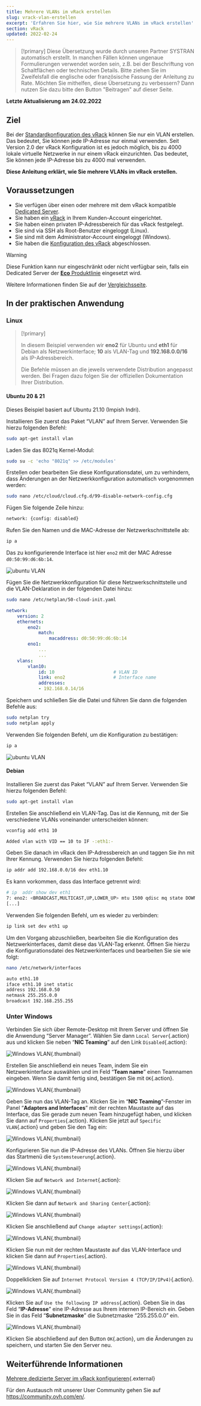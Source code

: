 ```yaml
---
title: Mehrere VLANs im vRack erstellen
slug: vrack-vlan-erstellen
excerpt: 'Erfahren Sie hier, wie Sie mehrere VLANs im vRack erstellen'
section: vRack
updated: 2022-02-24
---
```


> [!primary]
> Diese Übersetzung wurde durch unseren Partner SYSTRAN automatisch erstellt. In manchen Fällen können ungenaue Formulierungen verwendet worden sein, z.B. bei der Beschriftung von Schaltflächen oder technischen Details. Bitte ziehen Sie im Zweifelsfall die englische oder französische Fassung der Anleitung zu Rate. Möchten Sie mithelfen, diese Übersetzung zu verbessern? Dann nutzen Sie dazu bitte den Button "Beitragen" auf dieser Seite.
>

**Letzte Aktualisierung am 24.02.2022**

## Ziel

Bei der [Standardkonfiguration des vRack](https://docs.ovh.com/de/dedicated/mehrere-dedizierte-server-im-vrack-konfigurieren/) können Sie nur ein VLAN erstellen. Das bedeutet, Sie können jede IP-Adresse nur einmal verwenden. Seit Version 2.0 der vRack Konfiguration ist es jedoch möglich, bis zu 4000 lokale virtuelle Netzwerke in nur einem vRack einzurichten. Das bedeutet, Sie können jede IP-Adresse bis zu 4000 mal verwenden.

**Diese Anleitung erklärt, wie Sie mehrere VLANs im vRack erstellen.**


## Voraussetzungen

- Sie verfügen über einen oder mehrere mit dem vRack kompatible [Dedicated Server](https://www.ovh.de/dedicated_server/).
- Sie haben ein [vRack](https://docs.ovh.com/de/dedicated/mehrere-dedizierte-server-im-vrack-konfigurieren/) in Ihrem Kunden-Account eingerichtet.
- Sie haben einen privaten IP-Adressbereich für das vRack festgelegt.
- Sie sind via SSH als Root-Benutzer eingeloggt (Linux).
- Sie sind mit dem Administrator-Account eingeloggt (Windows).
- Sie haben die [Konfiguration des vRack](https://docs.ovh.com/de/dedicated/mehrere-dedizierte-server-im-vrack-konfigurieren/) abgeschlossen.

> [!warning]
> Diese Funktion kann nur eingeschränkt oder nicht verfügbar sein, falls ein Dedicated Server der [**Eco** Produktlinie](https://eco.ovhcloud.com/de/about/) eingesetzt wird.
>
> Weitere Informationen finden Sie auf der [Vergleichsseite](https://eco.ovhcloud.com/de/compare/).

## In der praktischen Anwendung

### Linux

> [!primary]
>
> In diesem Beispiel verwenden wir **eno2** für Ubuntu und **eth1** für Debian als Netzwerkinterface; **10** als VLAN-Tag und **192.168.0.0/16** als IP-Adressbereich. 
>
> Die Befehle müssen an die jeweils verwendete Distribution angepasst werden. Bei Fragen dazu folgen Sie der offiziellen Dokumentation Ihrer Distribution.
>

#### Ubuntu 20 & 21

Dieses Beispiel basiert auf Ubuntu 21.10 (Impish Indri).

Installieren Sie zuerst das Paket “VLAN” auf Ihrem Server. Verwenden Sie hierzu folgenden Befehl:

```bash
sudo apt-get install vlan
```

Laden Sie das 8021q Kernel-Modul:

```bash
sudo su -c 'echo "8021q" >> /etc/modules'
```

Erstellen oder bearbeiten Sie diese Konfigurationsdatei, um zu verhindern, dass Änderungen an der Netzwerkkonfiguration automatisch vorgenommen werden:

```bash
sudo nano /etc/cloud/cloud.cfg.d/99-disable-network-config.cfg
```

Fügen Sie folgende Zeile hinzu:

```bash
network: {config: disabled}
```

Rufen Sie den Namen und die MAC-Adresse der Netzwerkschnittstelle ab:

```bash
ip a
```

Das zu konfigurierende Interface ist hier `eno2` mit der MAC Adresse `d0:50:99:d6:6b:14`.

![ubuntu VLAN](images/vrack3-ubuntu-01.png)

Fügen Sie die Netzwerkkonfiguration für diese Netzwerkschnittstelle und die VLAN-Deklaration in der folgenden Datei hinzu:

```bash
sudo nano /etc/netplan/50-cloud-init.yaml
```

```yaml
network:
    version: 2
    ethernets:
        eno2:
            match:
                macaddress: d0:50:99:d6:6b:14
        eno1:
            ...
            ...
    vlans:
        vlan10:
            id: 10                      # VLAN ID    
            link: eno2                  # Interface name
            addresses:
            - 192.168.0.14/16
```

Speichern und schließen Sie die Datei und führen Sie dann die folgenden Befehle aus:

```bash
sudo netplan try
sudo netplan apply
```

Verwenden Sie folgenden Befehl, um die Konfiguration zu bestätigen:

```bash
ip a
```

![ubuntu VLAN](images/vrack3-ubuntu-02.png)

#### Debian

Installieren Sie zuerst das Paket “VLAN” auf Ihrem Server. Verwenden Sie hierzu folgenden Befehl:

```bash
sudo apt-get install vlan
```

Erstellen Sie anschließend ein VLAN-Tag. Das ist die Kennung, mit der Sie verschiedene VLANs voneinander unterscheiden können:

```bash
vconfig add eth1 10

Added vlan with VID == 10 to IF -:eth1:-
```

Geben Sie danach im vRack den IP-Adressbereich an und taggen Sie ihn mit Ihrer Kennung. Verwenden Sie hierzu folgenden Befehl:

```bash
ip addr add 192.168.0.0/16 dev eth1.10
```

Es kann vorkommen, dass das Interface getrennt wird:

```bash
# ip  addr show dev eth1
7: eno2: <BROADCAST,MULTICAST,UP,LOWER_UP> mtu 1500 qdisc mq state DOWN group default qlen 1000
[...]
```

Verwenden Sie folgenden Befehl, um es wieder zu verbinden:

```bash
ip link set dev eth1 up
```

Um den Vorgang abzuschließen, bearbeiten Sie die Konfiguration des Netzwerkinterfaces, damit diese das VLAN-Tag erkennt. Öffnen Sie hierzu die Konfigurationsdatei des Netzwerkinterfaces und bearbeiten Sie sie wie folgt:

```bash
nano /etc/network/interfaces

auto eth1.10
iface eth1.10 inet static
address 192.168.0.50
netmask 255.255.0.0
broadcast 192.168.255.255
```

### Unter Windows

Verbinden Sie sich über Remote-Desktop mit Ihrem Server und öffnen Sie die Anwendung “Server Manager”. Wählen Sie dann `Local Server`{.action} aus und klicken Sie neben “**NIC Teaming**” auf den Link `Disabled`{.action}:

![Windows VLAN](images/vrack2-windows-01.png){.thumbnail}

Erstellen Sie anschließend ein neues Team, indem Sie ein Netzwerkinterface auswählen und im Feld “**Team name**” einen Teamnamen eingeben. Wenn Sie damit fertig sind, bestätigen Sie mit `OK`{.action}.

![Windows VLAN](images/vrack2-windows-02.png){.thumbnail}

Geben Sie nun das VLAN-Tag an. Klicken Sie im “**NIC Teaming**”-Fenster im Panel “**Adapters and Interfaces**” mit der rechten Maustaste auf das Interface, das Sie gerade zum neuen Team hinzugefügt haben, und klicken Sie dann auf `Properties`{.action}. Klicken Sie jetzt auf `Specific VLAN`{.action} und geben Sie den Tag ein:

![Windows VLAN](images/vrack2-windows-03.png){.thumbnail}

Konfigurieren Sie nun die IP-Adresse des VLANs. Öffnen Sie hierzu über das Startmenü die `Systemsteuerung`{.action}.

![Windows VLAN](images/vrack2-windows-04.png){.thumbnail}

Klicken Sie auf `Network and Internet`{.action}:

![Windows VLAN](images/vrack2-windows-05.png){.thumbnail}

Klicken Sie dann auf `Network and Sharing Center`{.action}:

![Windows VLAN](images/vrack2-windows-06.png){.thumbnail}

Klicken Sie anschließend auf `Change adapter settings`{.action}:

![Windows VLAN](images/vrack2-windows-07.png){.thumbnail}

Klicken Sie nun mit der rechten Maustaste auf das VLAN-Interface und klicken Sie dann auf `Properties`{.action}.

![Windows VLAN](images/vrack2-windows-08.png){.thumbnail}

Doppelklicken Sie auf `Internet Protocol Version 4 (TCP/IP/IPv4)`{.action}.

![Windows VLAN](images/vrack2-windows-09.png){.thumbnail}

Klicken Sie auf `Use the following IP address`{.action}. Geben Sie in das Feld “**IP-Adresse**” eine IP-Adresse aus Ihrem internen IP-Bereich ein. Geben Sie in das Feld “**Subnetzmaske**” die Subnetzmaske “255.255.0.0” ein.

![Windows VLAN](images/vrack2-windows-10.png){.thumbnail}

Klicken Sie abschließend auf den Button `OK`{.action}, um die Änderungen zu speichern, und starten Sie den Server neu.

## Weiterführende Informationen

[Mehrere dedizierte Server im vRack konfigurieren](https://docs.ovh.com/de/dedicated/mehrere-dedizierte-server-im-vrack-konfigurieren/){.external}

Für den Austausch mit unserer User Community gehen Sie auf <https://community.ovh.com/en/>.
